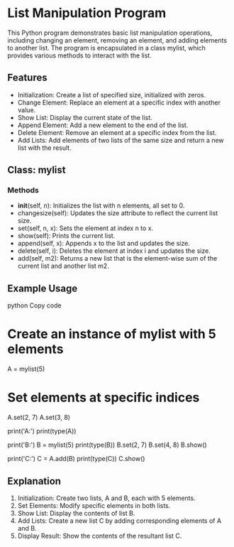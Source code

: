 # List Manipulation Program

This Python program demonstrates basic list manipulation operations, including changing an element, removing an element, and adding elements to another list. The program is encapsulated in a class mylist, which provides various methods to interact with the list.

## Features
- Initialization: Create a list of specified size, initialized with zeros.
- Change Element: Replace an element at a specific index with another value.
- Show List: Display the current state of the list.
- Append Element: Add a new element to the end of the list.
- Delete Element: Remove an element at a specific index from the list.
- Add Lists: Add elements of two lists of the same size and return a new list with the result.

## Class: mylist
### Methods
- __init__(self, n): Initializes the list with n elements, all set to 0.
- changesize(self): Updates the size attribute to reflect the current list size.
- set(self, n, x): Sets the element at index n to x.
- show(self): Prints the current list.
- append(self, x): Appends x to the list and updates the size.
- delete(self, i): Deletes the element at index i and updates the size.
- add(self, m2): Returns a new list that is the element-wise sum of the current list and another list m2.


## Example Usage

python
Copy code
# Create an instance of mylist with 5 elements
A = mylist(5)

# Set elements at specific indices
A.set(2, 7)
A.set(3, 8)

print('A:')
print(type(A))

print('B:')
B = mylist(5)
print(type(B))
B.set(2, 7)
B.set(4, 8)
B.show()

print('C:')
C = A.add(B)
print(type(C))
C.show()


## Explanation
1. Initialization: Create two lists, A and B, each with 5 elements.
2. Set Elements: Modify specific elements in both lists.
3. Show List: Display the contents of list B.
4. Add Lists: Create a new list C by adding corresponding elements of A and B.
5. Display Result: Show the contents of the resultant list C.
